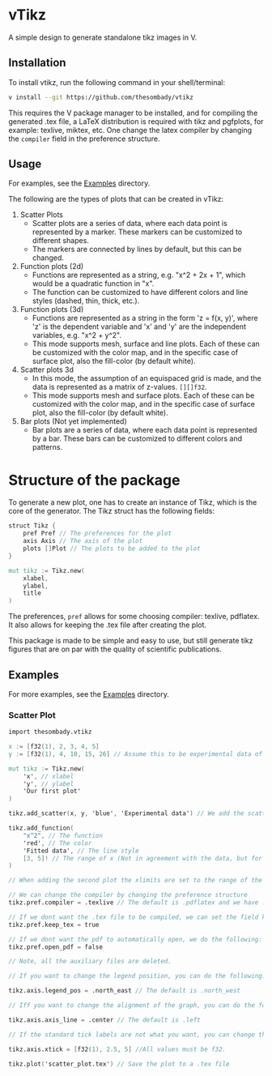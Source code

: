 
# vTikz

A simple design to generate standalone tikz images in V.

## Installation

To install vtikz, run the following command in your shell/terminal:

```bash
v install --git https://github.com/thesombady/vtikz
```

This requires the V package manager to be installed, and for compiling the generated .tex file, a LaTeX distribution is required with tikz and pgfplots, for example: texlive, miktex, etc.
One change the latex compiler by changing the `compiler` field in the preference structure.

## Usage

For examples, see the [Examples](examples) directory.

The following are the types of plots that can be created in vTikz:

1. Scatter Plots
    * Scatter plots are a series of data, where each data point is represented by a marker. These markers can be customized to different shapes.
    * The markers are connected by lines by default, but this can be changed.
2. Function plots (2d)
    * Functions are represented as a string, e.g. "x^2 + 2x + 1", which would be a quadratic function in "x".
    * The function can be customized to have different colors and line styles (dashed, thin, thick, etc.).
3. Function plots (3d)
    * Functions are represented as a string in the form 'z = f(x, y)', where 'z' is the dependent variable and 'x' and 'y' are the independent variables, e.g. "x^2 + y^2".
    * This mode supports mesh, surface and line plots. Each of these can be customized with the color map, and in the specific case of surface plot, also the fill-color (by default white).
4. Scatter plots 3d
    * In this mode, the assumption of an equispaced grid is made, and the data is represented as a matrix of z-values. `[][]f32`.
    * This mode supports mesh and surface plots. Each of these can be customized with the color map, and in the specific case of surface plot, also the fill-color (by default white).
5. Bar plots (Not yet implemented)
    * Bar plots are a series of data, where each data point is represented by a bar. These bars can be customized to different colors and patterns.

# Structure of the package

To generate a new plot, one has to create an instance of Tikz, which is the core of the generator. The Tikz struct has the following fields:

```v
struct Tikz {
    pref Pref // The preferences for the plot
    axis Axis // The axis of the plot
    plots []Plot // The plots to be added to the plot
}

mut tikz := Tikz.new(
    xlabel,
    ylabel,
    title
)
```

The preferences, `pref` allows for some choosing compiler: texlive, pdflatex. It also allows for keeping the .tex file after creating the plot.

This package is made to be simple and easy to use, but still generate tikz figures that are on par with the quality of scientific publications.

## Examples

For more examples, see the [Examples](examples) directory.

### Scatter Plot

```v
import thesombady.vtikz

x := [f32(1), 2, 3, 4, 5]
y := [f32(1), 4, 10, 15, 26] // Assume this to be experimental data of x^2

mut tikz := Tikz.new(
    'x', // xlabel
    'y', // ylabel
    'Our first plot'
)

tikz.add_scatter(x, y, 'blue', 'Experimental data') // We add the scatter data

tikz.add_function(
    "x^2", // The function
    'red', // The color
    'Fitted data', // The line style
    [3, 5]! // The range of x (Not in agreement with the data, but for the sake of the example)
)

// When adding the second plot the xlimits are set to the range of the enitre data set, i.e. [1, 5]!, and vtikz will automatically show the legends when adding the second plot

// We can change the compiler by changing the preference structure
tikz.pref.compiler = .texlive // The default is .pdflatex and we have .@none

// If we dont want the .tex file to be compiled, we can set the field keep_tex to true
tikz.pref.keep_tex = true

// If we dont want the pdf to automatically open, we do the following:
tikz.pref.open_pdf = false

// Note, all the auxiliary files are deleted.

// If you want to change the legend position, you can do the following:

tikz.axis.legend_pos = .north_east // The default is .north_west

// Iff you want to change the alignment of the graph, you can do the following:

tikz.axis.axis_line = .center // The default is .left

// If the standard tick labels are not what you want, you can change them by doing the following:

tikz.axis.xtick = [f32(1), 2.5, 5] //All values must be f32.

tikz.plot('scatter_plot.tex') // Save the plot to a .tex file

```
